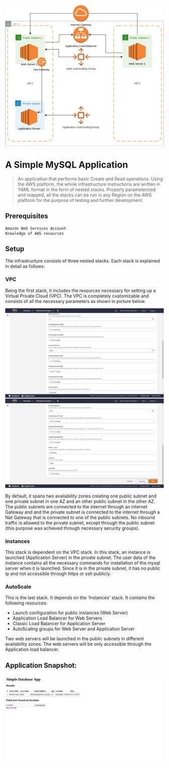 ![alt text](MySQLApp.jpg)
# A Simple MySQL Application
> An application that performs basic Create and Read operations. Using the AWS platform, the whole infrastructure instructions are written in YAML format in the form of nested stacks. Properly parameterized and mapped, all the stacks can be run in any Region on the AWS platform for the purpose of testing and further development.

## Prerequisites
```
Amazon Web Services Account
Knowledge of AWS resources
```

## Setup
The infrastructure consists of three nested stacks. Each stack is explained in detail as follows:

### VPC
Being the first stack, it includes the resources necessary for setting up a Virtual Private Cloud (VPC). The VPC is completely customizable and consists of all the necessary parameters as shown in picture below.

![alt text](parameters1.png)
![alt text](parameters2.png)

By default, it spans two availability zones creating one public subnet and one private subnet in one AZ and an other public subnet in the other AZ. The public subnets are connected to the internet through an internet Gateway and and the private subn<a href=""></a>et is connected to the internet through a Nat Gateway that is connected to one of the public subnets. No inbound traffic is allowed to the private subnet, except through the public subnet (this purpose was achieved through necessary security groups).

### Instances
This stack is dependent on the VPC stack. In this stack, an instance is launched (Application Server) in the private subnet. The user data of the instance contains all the necessary commands for installation of the mysql server when it is launched. Since it is in the private subnet, it has no public ip and not accessible through https or ssh publicly.

### AutoScale
This is the last stack. It depends on the 'Instances' stack. It contains the following resources:
- Launch configuration for public instances (Web Server)
- Application Load Balancer for Web Servers
- Classic Load Balancer for Application Server
- AutoScaling groups for Web Server and Application Server

Two web servers will be launched in the public subnets in different availability zones. The web servers will be only accessible through the Application load balancer. 

## Application Snapshot:

![alt text](App3.png)
